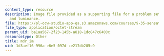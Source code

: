 ```yaml
---
content_type: resource
description: Image file provided as a supporting file for a problem set on illumination
  and luminance.
file: https://ol-ocw-studio-app-qa.s3.amazonaws.com/courses/9-35-sensation-and-perception-spring-2009/1d3aef16996ae6e5097dce217db205c9_mdr_im.mat
file_type: application/octet-stream
parent_uid: ba1aa567-2f23-145b-a818-1dc847c6400c
resourcetype: Other
title: mdr_im
uid: 1d3aef16-996a-e6e5-097d-ce217db205c9
---
```

